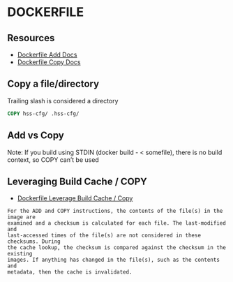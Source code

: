 # DOCKERFILE

## Resources

- [Dockerfile Add Docs](https://docs.docker.com/engine/reference/builder/#add)
- [Dockerfile Copy Docs](https://docs.docker.com/engine/reference/builder/#copy)

## Copy a file/directory

Trailing slash is considered a directory

```dockerfile
COPY hss-cfg/ .hss-cfg/
```

## Add vs Copy

Note: If you build using STDIN (docker build - < somefile), there is no build context, so COPY can’t be used

## Leveraging Build Cache / COPY

- [Dockerfile Leverage Build Cache / Copy](https://docs.docker.com/develop/develop-images/dockerfile_best-practices/#leverage-build-cache)

```
For the ADD and COPY instructions, the contents of the file(s) in the image are
examined and a checksum is calculated for each file. The last-modified and
last-accessed times of the file(s) are not considered in these checksums. During
the cache lookup, the checksum is compared against the checksum in the existing
images. If anything has changed in the file(s), such as the contents and
metadata, then the cache is invalidated.
```
